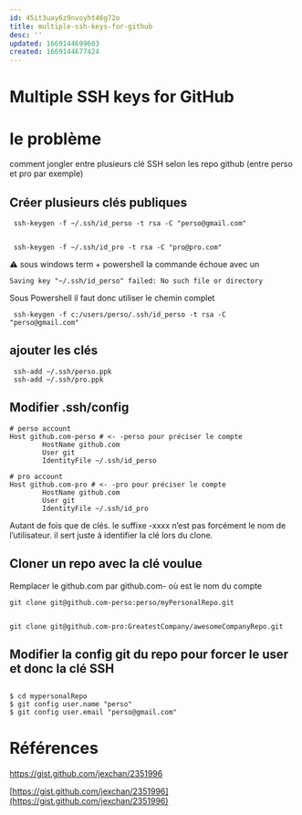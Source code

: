 ```yaml
---
id: 45it3uay6z9nvoyht46g72o
title: multiple-ssh-keys-for-github
desc: ''
updated: 1669144699603
created: 1669144677424
---
```


# Multiple SSH keys for GitHub

# le problème

comment jongler entre plusieurs clé SSH selon les repo github (entre perso et pro par exemple)


## Créer plusieurs clés publiques


     ssh-keygen -f ~/.ssh/id_perso -t rsa -C "perso@gmail.com"


     ssh-keygen -f ~/.ssh/id_pro -t rsa -C "pro@pro.com"

⚠️ sous windows term + powershell la commande échoue avec un 

    Saving key "~/.ssh/id_perso" failed: No such file or directory

Sous Powershell il faut donc utiliser le chemin complet

     ssh-keygen -f c:/users/perso/.ssh/id_perso -t rsa -C "perso@gmail.com"


## ajouter les clés


     ssh-add ~/.ssh/perso.ppk
     ssh-add ~/.ssh/pro.ppk


## Modifier .ssh/config


    # perso account
    Host github.com-perso # <- -perso pour préciser le compte
            HostName github.com
            User git
            IdentityFile ~/.ssh/id_perso 
            
    # pro account
    Host github.com-pro # <- -pro pour préciser le compte
            HostName github.com
            User git
            IdentityFile ~/.ssh/id_pro 

Autant de fois que de clés.
le suffixe -xxxx n’est pas forcément le nom de l’utilisateur. il sert juste à identifier la clé lors du clone.

## Cloner un repo avec la clé voulue

Remplacer le github.com par github.com-<XXX> où <XXX> est le nom du compte


    git clone git@github.com-perso:perso/myPersonalRepo.git


    git clone git@github.com-pro:GreatestCompany/awesomeCompanyRepo.git
## Modifier la config git du repo pour forcer le user et donc la clé SSH
## 
    $ cd mypersonalRepo
    $ git config user.name "perso"
    $ git config user.email "perso@gmail.com" 
    


# Références


https://gist.github.com/jexchan/2351996


[https://gist.github.com/jexchan/2351996](https://gist.github.com/jexchan/2351996)

